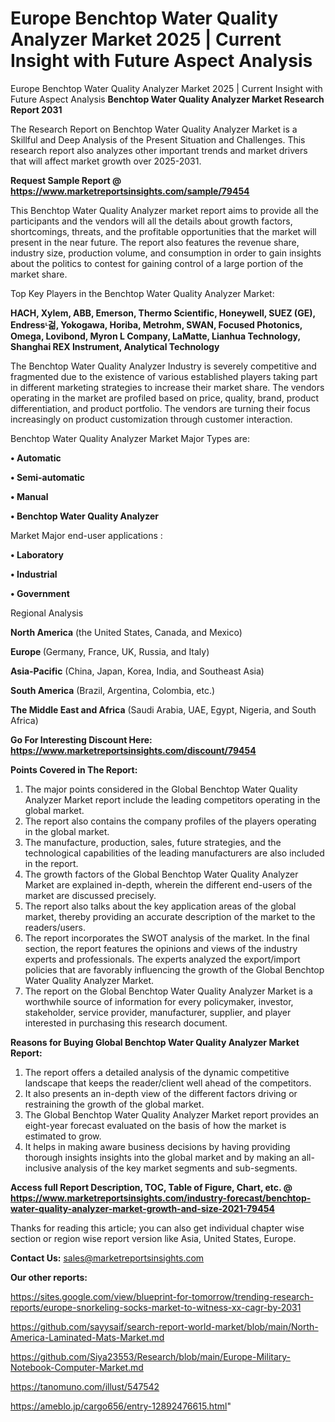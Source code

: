 # Europe Benchtop Water Quality Analyzer Market 2025 | Current Insight with Future Aspect Analysis
Europe Benchtop Water Quality Analyzer Market 2025 | Current Insight with Future Aspect Analysis
<strong>Benchtop Water Quality Analyzer Market Research Report 2031</strong>

The Research Report on Benchtop Water Quality Analyzer Market is a Skillful and Deep Analysis of the Present Situation and Challenges. This research report also analyzes other important trends and market drivers that will affect market growth over 2025-2031.

<strong>Request Sample Report @ <a href=https://www.marketreportsinsights.com/sample/79454>https://www.marketreportsinsights.com/sample/79454</a></strong>

This Benchtop Water Quality Analyzer market report aims to provide all the participants and the vendors will all the details about growth factors, shortcomings, threats, and the profitable opportunities that the market will present in the near future. The report also features the revenue share, industry size, production volume, and consumption in order to gain insights about the politics to contest for gaining control of a large portion of the market share.

Top Key Players in the Benchtop Water Quality Analyzer Market:

<strong>HACH, Xylem, ABB, Emerson, Thermo Scientific, Honeywell, SUEZ (GE), Endressᶫ걺, Yokogawa, Horiba, Metrohm, SWAN, Focused Photonics, Omega, Lovibond, Myron L Company, LaMatte, Lianhua Technology, Shanghai REX Instrument, Analytical Technology</strong>

The Benchtop Water Quality Analyzer Industry is severely competitive and fragmented due to the existence of various established players taking part in different marketing strategies to increase their market share. The vendors operating in the market are profiled based on price, quality, brand, product differentiation, and product portfolio. The vendors are turning their focus increasingly on product customization through customer interaction.

Benchtop Water Quality Analyzer Market Major Types are:

<strong>• Automatic

• Semi-automatic

• Manual

• Benchtop Water Quality Analyzer</strong>

Market Major end-user applications :

<strong>• Laboratory

• Industrial

• Government</strong>

Regional Analysis

</u><strong><b>North America</b></strong> (the United States, Canada, and Mexico)

<strong><b>Europe </b></strong>(Germany, France, UK, Russia, and Italy)

<strong><b>Asia-Pacific</b></strong> (China, Japan, Korea, India, and Southeast Asia)

<strong><b>South America</b></strong> (Brazil, Argentina, Colombia, etc.)

<strong><b>The Middle East and Africa</b></strong> (Saudi Arabia, UAE, Egypt, Nigeria, and South Africa)

<strong>Go For Interesting Discount Here: <a href=https://www.marketreportsinsights.com/discount/79454>https://www.marketreportsinsights.com/discount/79454</a></strong>

<strong>Points Covered in The Report:</strong>
<ol>
  <li>The major points considered in the Global Benchtop Water Quality Analyzer Market report include the leading competitors operating in the global market.</li>
  <li>The report also contains the company profiles of the players operating in the global market.</li>
  <li>The manufacture, production, sales, future strategies, and the technological capabilities of the leading manufacturers are also included in the report.</li>
  <li>The growth factors of the Global Benchtop Water Quality Analyzer Market are explained in-depth, wherein the different end-users of the market are discussed precisely.</li>
  <li>The report also talks about the key application areas of the global market, thereby providing an accurate description of the market to the readers/users.</li>
  <li>The report incorporates the SWOT analysis of the market. In the final section, the report features the opinions and views of the industry experts and professionals. The experts analyzed the export/import policies that are favorably influencing the growth of the Global Benchtop Water Quality Analyzer Market.</li>
  <li>The report on the Global Benchtop Water Quality Analyzer Market is a worthwhile source of information for every policymaker, investor, stakeholder, service provider, manufacturer, supplier, and player interested in purchasing this research document.</li>
</ol>
<strong>Reasons for Buying Global Benchtop Water Quality Analyzer Market Report:</strong>

<ol>
  <li>The report offers a detailed analysis of the dynamic competitive landscape that keeps the reader/client well ahead of the competitors.</li>
  <li>It also presents an in-depth view of the different factors driving or restraining the growth of the global market.</li>
  <li>The Global Benchtop Water Quality Analyzer Market report provides an eight-year forecast evaluated on the basis of how the market is estimated to grow.</li>
  <li>It helps in making aware business decisions by having providing thorough insights insights into the global market and by making an all-inclusive analysis of the key market segments and sub-segments.</li>
</ol>
<strong>Access full Report Description, TOC, Table of Figure, Chart, etc. @ <a href=https://www.marketreportsinsights.com/industry-forecast/benchtop-water-quality-analyzer-market-growth-and-size-2021-79454>https://www.marketreportsinsights.com/industry-forecast/benchtop-water-quality-analyzer-market-growth-and-size-2021-79454</a></strong>


Thanks for reading this article; you can also get individual chapter wise section or region wise report version like Asia, United States, Europe.

<strong>Contact Us:</strong>
sales@marketreportsinsights.com

<strong>Our other reports:</strong>

<a href=https://sites.google.com/view/blueprint-for-tomorrow/trending-research-reports/europe-snorkeling-socks-market-to-witness-xx-cagr-by-2031>https://sites.google.com/view/blueprint-for-tomorrow/trending-research-reports/europe-snorkeling-socks-market-to-witness-xx-cagr-by-2031</a>

<a href=https://github.com/sayysaif/search-report-world-market/blob/main/North-America-Laminated-Mats-Market.md>https://github.com/sayysaif/search-report-world-market/blob/main/North-America-Laminated-Mats-Market.md</a>

<a href=https://github.com/Siya23553/Research/blob/main/Europe-Military-Notebook-Computer-Market.md>https://github.com/Siya23553/Research/blob/main/Europe-Military-Notebook-Computer-Market.md</a>

<a href=https://tanomuno.com/illust/547542>https://tanomuno.com/illust/547542</a>

<a href=https://ameblo.jp/cargo656/entry-12892476615.html>https://ameblo.jp/cargo656/entry-12892476615.html</a>"
